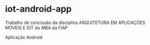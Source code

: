 # iot-android-app

Trabalho de conclusão da disciplina ARQUITETURA EM APLICAÇÕES MÓVEIS E IOT do MBA da FIAP

Aplicação Android
